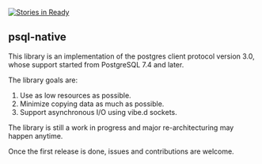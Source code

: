 [![Stories in Ready](https://badge.waffle.io/yazd/psql-native.png?label=ready&title=Ready)](https://waffle.io/yazd/psql-native)
## psql-native

This library is an implementation of the postgres client protocol version 3.0, whose support started from PostgreSQL 7.4 and later.

The library goals are:
 1. Use as low resources as possible.
 2. Minimize copying data as much as possible.
 3. Support asynchronous I/O using vibe.d sockets.

The library is still a work in progress and major re-architecturing may happen anytime.

Once the first release is done, issues and contributions are welcome.

